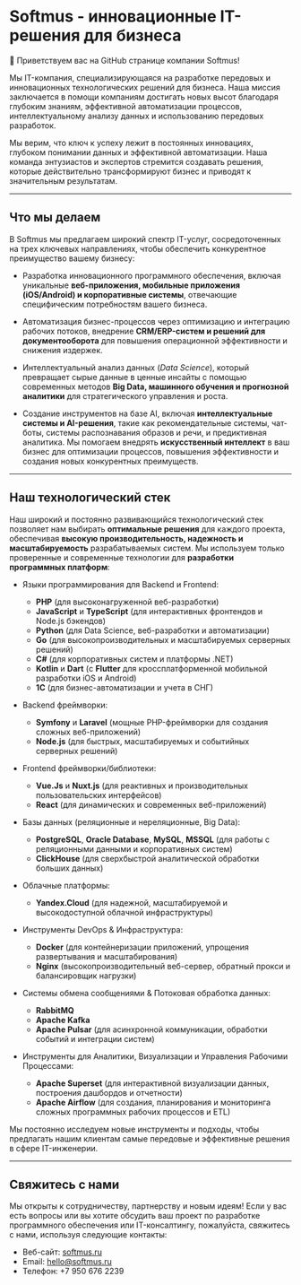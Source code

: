 # Softmus - инновационные IT-решения для бизнеса

👋 Приветствуем вас на GitHub странице компании Softmus!

Мы IT-компания, специализирующаяся на разработке передовых и инновационных технологических решений для бизнеса. Наша миссия заключается в помощи компаниям достигать новых высот благодаря глубоким знаниям, эффективной автоматизации процессов, интеллектуальному анализу данных и использованию передовых разработок.

Мы верим, что ключ к успеху лежит в постоянных инновациях, глубоком понимании данных и эффективной автоматизации. Наша команда энтузиастов и экспертов стремится создавать решения, которые действительно трансформируют бизнес и приводят к значительным результатам.

---

## Что мы делаем

В Softmus мы предлагаем широкий спектр IT-услуг, сосредоточенных на трех ключевых направлениях, чтобы обеспечить конкурентное преимущество вашему бизнесу:

*   Разработка инновационного программного обеспечения, включая уникальные **веб-приложения, мобильные приложения (iOS/Android) и корпоративные системы**, отвечающие специфическим потребностям вашего бизнеса.

*   Автоматизация бизнес-процессов через оптимизацию и интеграцию рабочих потоков, внедрение **CRM/ERP-систем и решений для документооборота** для повышения операционной эффективности и снижения издержек.

*   Интеллектуальный анализ данных (*Data Science*), который превращает сырые данные в ценные инсайты с помощью современных методов **Big Data, машинного обучения и прогнозной аналитики** для стратегического управления и роста.

*   Создание инструментов на базе AI, включая **интеллектуальные системы и AI-решения**, такие как рекомендательные системы, чат-боты, системы распознавания образов и речи, и предиктивная аналитика. Мы помогаем внедрять **искусственный интеллект** в ваш бизнес для оптимизации процессов, повышения эффективности и создания новых конкурентных преимуществ.

---

## Наш технологический стек

Наш широкий и постоянно развивающийся технологический стек позволяет нам выбирать **оптимальные решения** для каждого проекта, обеспечивая **высокую производительность, надежность и масштабируемость** разрабатываемых систем. Мы используем только проверенные и современные технологии для **разработки программных платформ**:

*   Языки программирования для Backend и Frontend:
    *   **PHP** (для высоконагруженной веб-разработки)
    *   **JavaScript** и **TypeScript** (для интерактивных фронтендов и Node.js бэкендов)
    *   **Python** (для Data Science, веб-разработки и автоматизации)
    *   **Go** (для высокопроизводительных и масштабируемых серверных решений)
    *   **C#** (для корпоративных систем и платформы .NET)
    *   **Kotlin** и **Dart** (с **Flutter** для кроссплатформенной мобильной разработки iOS и Android)
    *   **1С** (для бизнес-автоматизации и учета в СНГ)

*   Backend фреймворки:
    *   **Symfony** и **Laravel** (мощные PHP-фреймворки для создания сложных веб-приложений)
    *   **Node.js** (для быстрых, масштабируемых и событийных серверных решений)

*   Frontend фреймворки/библиотеки:
    *   **Vue.Js** и **Nuxt.js** (для реактивных и производительных пользовательских интерфейсов)
    *   **React** (для динамических и современных веб-приложений)

*   Базы данных (реляционные и нереляционные, Big Data):
    *   **PostgreSQL**, **Oracle Database**, **MySQL**, **MSSQL** (для работы с реляционными данными и корпоративных систем)
    *   **ClickHouse** (для сверхбыстрой аналитической обработки больших данных)

*   Облачные платформы:
    *   **Yandex.Cloud** (для надежной, масштабируемой и высокодоступной облачной инфраструктуры)

*   Инструменты DevOps & Инфраструктура:
    *   **Docker** (для контейнеризации приложений, упрощения развертывания и масштабирования)
    *   **Nginx** (высокопроизводительный веб-сервер, обратный прокси и балансировщик нагрузки)

*   Системы обмена сообщениями & Потоковая обработка данных:
    *   **RabbitMQ**
    *   **Apache Kafka**
    *   **Apache Pulsar** (для асинхронной коммуникации, обработки событий и интеграции систем)

*   Инструменты для Аналитики, Визуализации и Управления Рабочими Процессами:
    *   **Apache Superset** (для интерактивной визуализации данных, построения дашбордов и отчетности)
    *   **Apache Airflow** (для создания, планирования и мониторинга сложных программных рабочих процессов и ETL)

Мы постоянно исследуем новые инструменты и подходы, чтобы предлагать нашим клиентам самые передовые и эффективные решения в сфере IT-инженерии.

---

## Свяжитесь с нами

Мы открыты к сотрудничеству, партнерству и новым идеям! Если у вас есть вопросы или вы хотите обсудить ваш проект по разработке программного обеспечения или IT-консалтингу, пожалуйста, свяжитесь с нами, используя следующие контакты:

*   Веб-сайт: [softmus.ru](https://softmus.ru)
*   Email: hello@softmus.ru
*   Телефон: +7 950 676 2239
